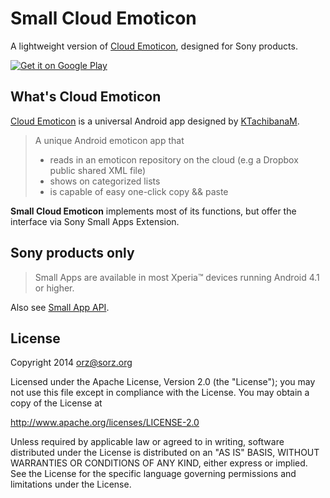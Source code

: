 # Small Cloud Emoticon
A lightweight version of 
[Cloud Emoticon](https://github.com/KTachibanaM/cloudemoji), 
designed for Sony products.

[![Get it on Google Play](https://developer.android.com/images/brand/en_generic_rgb_wo_45.png)](https://play.google.com/store/apps/details?id=org.sorz.lab.smallcloudemoji)

## What's Cloud Emoticon

[Cloud Emoticon](https://github.com/KTachibanaM/cloudemoji)
is a universal Android app designed by
[KTachibanaM](https://github.com/KTachibanaM/).
> A unique Android emoticon app that
> 
> * reads in an emoticon repository on the cloud 
> (e.g a Dropbox  public shared XML file)
> * shows on categorized lists
> * is capable of easy one-click copy && paste


**Small Cloud Emoticon** implements most of its functions, 
but offer the interface via Sony Small Apps Extension.

## Sony products only
> Small Apps are available in most Xperia™ devices running Android 4.1 or higher.

Also see [Small App API](http://developer.sonymobile.com/knowledge-base/sony-add-on-sdk/small-app-api/).


## License
Copyright 2014 <orz@sorz.org>

Licensed under the Apache License, Version 2.0 (the "License");
you may not use this file except in compliance with the License.
You may obtain a copy of the License at

   <http://www.apache.org/licenses/LICENSE-2.0>

Unless required by applicable law or agreed to in writing, software
distributed under the License is distributed on an "AS IS" BASIS,
WITHOUT WARRANTIES OR CONDITIONS OF ANY KIND, either express or implied.
See the License for the specific language governing permissions and
limitations under the License.
